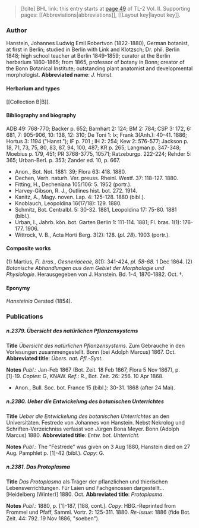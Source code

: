 > [!cite] BHL link: this entry starts at [page 49](https://www.biodiversitylibrary.org/page/33068291) of TL-2 Vol. II.
> Supporting pages: [[Abbreviations|abbreviations]], [[Layout key|layout key]].

### Author

Hanstein, Johannes Ludwig Emil Robertvon (1822-1880), German botanist, at first in Berlin; studied in Berlin with Link and Klotzsch; Dr. phil. Berlin 1848; high school teacher at Berlin 1849-1859; curator at the Berlin herbarium 1860-1865; from 1865, professor of botany in Bonn; creator of the Bonn Botanical Institute; outstanding plant anatomist and developmental morphologist. 
**Abbreviated name**: *J. Hanst.*

#### Herbarium and types

[[Collection B|B]].

#### Bibliography and biography

ADB 49: 768-770; Backer p. 652; Barnhart 2: 124; BM 2: 784; CSP 3: 172, 6: 681, 7: 905-906, 10: 138, 12: 310; De Toni 1: lx; Frank 3(Anh.): 40-41. 1886; Hortus 3: 1194 ("Hanst."); IF p. 701 ; IH 2: 254; Kew 2: 576-577; Jackson p. 18, 71, 73, 75, 80, 83, 87, 94, 100, 487; KR p. 265; Langman p. 347-348; Moebius p. 179, 451; PR 3768-3775, 10571; Ratzeburgp. 222-224; Rehder 5: 365; Urban-Berl. p. 353; Zander ed. 10, p. 667.
- Anon., Bot. Not. 1881: 39; Flora 63: 418. 1880.
- Dechen, Verh. naturh. Ver. preuss. Rheinl. Westf. 37: 118-127. 1880.
- Fitting, H., Decheniana 105/106: 5. 1952 (portr.).
- Harvey-Gibson, R. J., Outlines hist. bot. 272. 1914.
- Kanitz, A., Magy. noven. Lap. 4: 125-128. 1880 (bibl.).
- Knoblauch, Leopoldina 16(17/18): 129. 1880.
- Schmitz, Bot. Centralbl. 5: 30-32. 1881, Leopoldina 17: 75-80. 1881 (bibl.).
- Urban, I., Jahrb. kön. bot. Garten Berlin 1: 111-114. 1881; Fl. bras. 1(1): 176-177. 1906.
- Wittrock, V. B., Acta Horti Berg. 3(2): 128. (*pl. 28*). 1903 (portr.).

#### Composite works

(1) Martius, *Fl. bras., Gesneriaceae*, 8(1): 341-424, *pl. 58-68.* 1 Dec 1864.
(2) *Botanische Abhandlungen aus dem Gebiet der Morphologie und Physiologie*. Herausgegeben von J. Hanstein. Bd. 1-4, 1870-1882. Oct. †.

#### Eponymy

*Hansteinia* Oersted (1854).

### Publications

##### n.2379. Übersicht des natürlichen Pflanzensystems

**Title**
*Übersicht des natürlichen Pflanzensystems*. Zum Gebrauche in den Vorlesungen zusammengestellt. Bonn (bei Adolph Marcus) 1867. Oct.
**Abbreviated title**: *Übers. nat. Pfl.-Syst.*

**Notes**
*Publ*.: Jan-Feb 1867 (Bot. Zeit. 18 Feb 1867, Flora 5 Nov 1867), p. \[1\]-19. *Copies*: G, KNAW.
*Ref*.: R., Bot. Zeit. 26: 256. 10 Apr 1868.
- Anon., Bull. Soc. bot. France 15 (bibl.): 30-31. 1868 (after 24 Mai).

##### n.2380. Ueber die Entwickelung des botanischen Unterrichtes

**Title**
*Ueber die Entwickelung des botanischen Unterrichtes* an den Universitäten. Festrede von Johannes von Hanstein. Nebst Nekrolog und Schriften-Verzeichniss verfasst von Jürgen Bona Meyer. Bonn (Adolph Marcus) 1880.
**Abbreviated title**: *Entw. bot. Unterricht.*

**Notes**
*Publ*.: The "Festrede" was given on 3 Aug 1880, Hanstein died on 27 Aug. Pamphlet p. \[1\]-42 (bibl.). *Copy*: G.

##### n.2381. Das Protoplasma

**Title**
*Das Protoplasma* als Träger der pflanzlichen und thierischen Lebensverrichtungen. Für Laien und Fachgenossen dargestellt... \[Heidelberg (Winter)\] 1880. Oct.
**Abbreviated title**: *Protoplasma*.

**Notes**
*Publ*.: 1880, p. \[1\]-187, \[188, cont.\]. *Copy*: HBG.-Reprinted from Frommel und Pfaff, Samml. Vortr. 2: 125-311. 1880.
*Re-issue*: 1886 (fide Bot. Zeit. 44: 792. 19 Nov 1886, "soeben").


